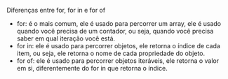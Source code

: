 Diferenças entre for, for in e for of

- for: é o mais comum, ele é usado para percorrer um array, ele é usado quando você precisa de um contador, ou seja, quando você precisa saber em qual iteração você está.
- for in: ele é usado para percorrer objetos, ele retorna o índice de cada item, ou seja, ele retorna o nome de cada propriedade do objeto.
- for of: ele é usado para percorrer objetos iteráveis, ele retorna o valor em si, diferentemente do for in que retorna o índice.
